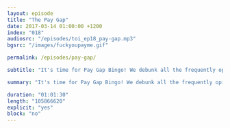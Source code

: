 ```yaml
---
layout: episode
title: "The Pay Gap"
date: 2017-03-14 01:00:00 +1200
index: "018"
audiosrc: "/episodes/toi_ep18_pay-gap.mp3"
bgsrc: "/images/fuckyoupayme.gif"

permalink: /episodes/pay-gap/

subtitle: "It's time for Pay Gap Bingo! We debunk all the frequently opined arguments and myths around the pay gap, discuss the intersectional intricacies that affect salary, and go through some possible strategies to tackle the pay gap."

summary: "It's time for Pay Gap Bingo! We debunk all the frequently opined arguments and myths around the pay gap, discuss the intersectional intricacies that affect salary, and go through some possible strategies to tackle the pay gap."

duration: "01:01:30"
length: "105866620"
explicit: "yes"
block: "no" 
---
```

